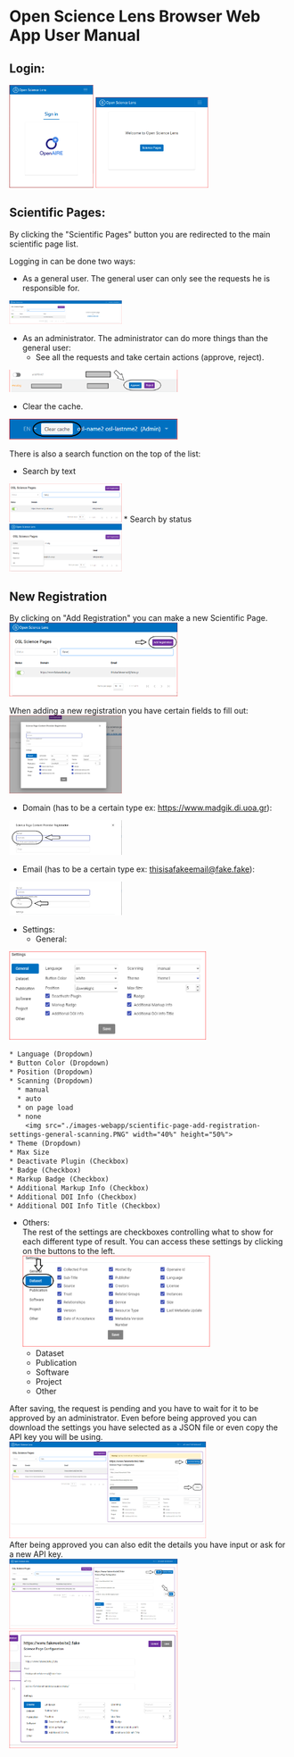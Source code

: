 # Open Science Lens Browser Web App User Manual

## Login:

<img src="./images-webapp/login.PNG" width="30%" height="50%">
<img src="./images-webapp/original.PNG" width="40%" height="50%">

## Scientific Pages:

By clicking the "Scientific Pages" button you are redirected to the main scientific page list.

Logging in can be done two ways:

* As a general user. The general user can only see the requests he is responsible for.
<img src="./images-webapp/scientific-pages-general-user.PNG" width="40%" height="50%">

* As an administrator. The administrator can do more things than the general user:
  * See all the requests and take certain actions (approve, reject).
<img src="./images-webapp/scientific-page-pending.PNG" width="60%" height="50%">

  * Clear the cache.  
<img src="./images-webapp/scientific-page-clear-cache.PNG" width="60%" height="50%">

There is also a search function on the top of the list:
* Search by text  
<img src="./images-webapp/scientific-page-search.PNG" width="40%" height="50%">
* Search by status  
<img src="./images-webapp/scientific-page-status.PNG" width="40%" height="50%">

## New Registration

By clicking on "Add Registration" you can make a new Scientific Page.  
<img src="./images-webapp/scientific-page-add-registration.PNG" width="60%" height="50%">

When adding a new registration you have certain fields to fill out:  
<img src="./images-webapp/scientific-page-add-registration-original.PNG" width="40%" height="50%">

* Domain (has to be a certain type ex: https://www.madgik.di.uoa.gr):
<img src="./images-webapp/scientific-page-add-registration-domain.PNG" width="40%" height="50%">

* Email (has to be a certain type ex: thisisafakeemail@fake.fake):
<img src="./images-webapp/scientific-page-add-registration-email.PNG" width="40%" height="50%">

* Settings:
  * General:  
<img src="./images-webapp/scientific-page-add-registration-settings-general.PNG" width="70%" height="50%">

	* Language (Dropdown)
	* Button Color (Dropdown)
	* Position (Dropdown)
	* Scanning (Dropdown)
	  * manual
	  * auto
	  * on page load
	  * none  
	    <img src="./images-webapp/scientific-page-add-registration-settings-general-scanning.PNG" width="40%" height="50%">
	* Theme (Dropdown)
	* Max Size
	* Deactivate Plugin (Checkbox)
	* Badge (Checkbox)
	* Markup Badge (Checkbox)
	* Additional Markup Info (Checkbox)
	* Additional DOI Info (Checkbox)
	* Additional DOI Info Title (Checkbox)

  * Others:  
	The rest of the settings are checkboxes controlling what to show for each different type of result. You can access these settings by clicking on the buttons to the left.  
	<img src="./images-webapp/scientific-page-add-registration-settings-general-others.PNG" width="70%" height="50%">  
    * Dataset
	* Publication
	* Software
	* Project
	* Other

After saving, the request is pending and you have to wait for it to be approved by an administrator. Even before being approved you can download the settings you have selected as a JSON file or even copy the API key you will be using.  
<img src="./images-webapp/scientific-page-single-pending.PNG" width="70%" height="50%">  
After being approved you can also edit the details you have input or ask for a new API key.  
<img src="./images-webapp/scientific-page-single.PNG" width="60%" height="50%">
<img src="./images-webapp/scientific-page-single-edit.PNG" width="60%" height="50%">
